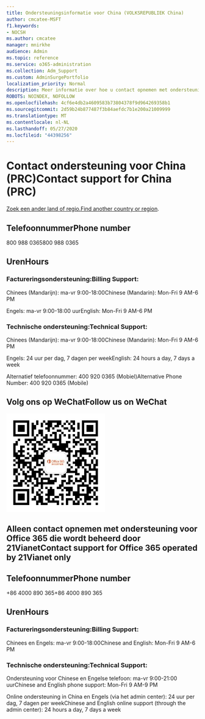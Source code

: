```yaml
---
title: Ondersteuningsinformatie voor China (VOLKSREPUBLIEK China)
author: cmcatee-MSFT
f1.keywords:
- NOCSH
ms.author: cmcatee
manager: mnirkhe
audience: Admin
ms.topic: reference
ms.service: o365-administration
ms.collection: Adm_Support
ms.custom: AdminSurgePortfolio
localization_priority: Normal
description: Meer informatie over hoe u contact opnemen met ondersteuning voor uw land of regio.
ROBOTS: NOINDEX, NOFOLLOW
ms.openlocfilehash: 4cf6e4db2a4609583b73804378f9d964269358b1
ms.sourcegitcommit: 2d59b24b877487f3b84aefdc7b1e200a21009999
ms.translationtype: MT
ms.contentlocale: nl-NL
ms.lasthandoff: 05/27/2020
ms.locfileid: "44398256"
---
```

# <a name="contact-support-for-china-prc"></a><span data-ttu-id="a3ac1-103">Contact ondersteuning voor China (PRC)</span><span class="sxs-lookup"><span data-stu-id="a3ac1-103">Contact support for China (PRC)</span></span>

<span data-ttu-id="a3ac1-104">[Zoek een ander land of regio.](../contact-support-for-business-products.md)</span><span class="sxs-lookup"><span data-stu-id="a3ac1-104">[Find another country or region](../contact-support-for-business-products.md).</span></span>

## <a name="phone-number"></a><span data-ttu-id="a3ac1-105">Telefoonnummer</span><span class="sxs-lookup"><span data-stu-id="a3ac1-105">Phone number</span></span>
<span data-ttu-id="a3ac1-106">800 988 0365</span><span class="sxs-lookup"><span data-stu-id="a3ac1-106">800 988 0365</span></span>

## <a name="hours"></a><span data-ttu-id="a3ac1-107">Uren</span><span class="sxs-lookup"><span data-stu-id="a3ac1-107">Hours</span></span>
### <a name="billing-support"></a><span data-ttu-id="a3ac1-108">Factureringsondersteuning:</span><span class="sxs-lookup"><span data-stu-id="a3ac1-108">Billing Support:</span></span>

<span data-ttu-id="a3ac1-109">Chinees (Mandarijn): ma-vr 9:00-18:00</span><span class="sxs-lookup"><span data-stu-id="a3ac1-109">Chinese (Mandarin): Mon-Fri 9 AM-6 PM</span></span>

<span data-ttu-id="a3ac1-110">Engels: ma-vr 9:00-18:00 uur</span><span class="sxs-lookup"><span data-stu-id="a3ac1-110">English: Mon-Fri 9 AM-6 PM</span></span>

### <a name="technical-support"></a><span data-ttu-id="a3ac1-111">Technische ondersteuning:</span><span class="sxs-lookup"><span data-stu-id="a3ac1-111">Technical Support:</span></span>

<span data-ttu-id="a3ac1-112">Chinees (Mandarijn): ma-vr 9:00-18:00</span><span class="sxs-lookup"><span data-stu-id="a3ac1-112">Chinese (Mandarin): Mon-Fri 9 AM-6 PM</span></span>

<span data-ttu-id="a3ac1-113">Engels: 24 uur per dag, 7 dagen per week</span><span class="sxs-lookup"><span data-stu-id="a3ac1-113">English: 24 hours a day, 7 days a week</span></span>

<span data-ttu-id="a3ac1-114">Alternatief telefoonnummer: 400 920 0365 (Mobiel)</span><span class="sxs-lookup"><span data-stu-id="a3ac1-114">Alternative Phone Number: 400 920 0365 (Mobile)</span></span>

## <a name="follow-us-on-wechat"></a><span data-ttu-id="a3ac1-115">Volg ons op WeChat</span><span class="sxs-lookup"><span data-stu-id="a3ac1-115">Follow us on WeChat</span></span>
![WeChat QR-code](../../media/4d8fe09c-1a11-4cd8-be4c-75add8dccddd.jpg)

## <a name="contact-support-for-office-365-operated-by-21vianet-only"></a><span data-ttu-id="a3ac1-117">Alleen contact opnemen met ondersteuning voor Office 365 die wordt beheerd door 21Vianet</span><span class="sxs-lookup"><span data-stu-id="a3ac1-117">Contact support for Office 365 operated by 21Vianet only</span></span>
## <a name="phone-number"></a><span data-ttu-id="a3ac1-118">Telefoonnummer</span><span class="sxs-lookup"><span data-stu-id="a3ac1-118">Phone number</span></span>
<span data-ttu-id="a3ac1-119">+86 4000 890 365</span><span class="sxs-lookup"><span data-stu-id="a3ac1-119">+86 4000 890 365</span></span>

## <a name="hours"></a><span data-ttu-id="a3ac1-120">Uren</span><span class="sxs-lookup"><span data-stu-id="a3ac1-120">Hours</span></span>
### <a name="billing-support"></a><span data-ttu-id="a3ac1-121">Factureringsondersteuning:</span><span class="sxs-lookup"><span data-stu-id="a3ac1-121">Billing Support:</span></span>

<span data-ttu-id="a3ac1-122">Chinees en Engels: ma-vr 9:00-18:00</span><span class="sxs-lookup"><span data-stu-id="a3ac1-122">Chinese and English: Mon-Fri 9 AM-6 PM</span></span>

### <a name="technical-support"></a><span data-ttu-id="a3ac1-123">Technische ondersteuning:</span><span class="sxs-lookup"><span data-stu-id="a3ac1-123">Technical Support:</span></span>

<span data-ttu-id="a3ac1-124">Ondersteuning voor Chinese en Engelse telefoon: ma-vr 9:00-21:00 uur</span><span class="sxs-lookup"><span data-stu-id="a3ac1-124">Chinese and English phone support: Mon-Fri 9 AM-9 PM</span></span>

<span data-ttu-id="a3ac1-125">Online ondersteuning in China en Engels (via het admin center): 24 uur per dag, 7 dagen per week</span><span class="sxs-lookup"><span data-stu-id="a3ac1-125">Chinese and English online support (through the admin center): 24 hours a day, 7 days a week</span></span>
